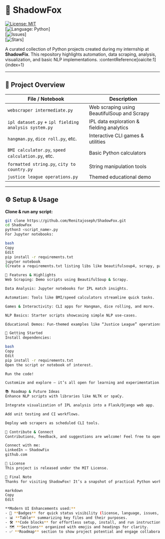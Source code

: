 # 🚀 ShadowFox

[![License: MIT](https://img.shields.io/badge/license-MIT-green.svg)](LICENSE)  
[![Language: Python](https://img.shields.io/badge/language-Python-blue.svg)]  
[![Issues](https://img.shields.io/github/issues/Renitajoseph/ShadowFox.svg)]  
[![Stars](https://img.shields.io/github/stars/Renitajoseph/ShadowFox.svg)]  

A curated collection of Python projects created during my internship at **ShadowFix**. This repository highlights automation, data scraping, analysis, visualization, and basic NLP implementations. :contentReference[oaicite:1]{index=1}

---

## 🧩 Project Overview

| File / Notebook                      | Description |
|-------------------------------------|-------------|
| `webscraper intermediate.py`        | Web scraping using BeautifulSoup and Scrapy |
| `ipl dataset.py` + `ipl fielding analysis system.py` | IPL data exploration & fielding analytics |
| `hangman.py`, `dice roll.py`, etc. | Interactive CLI games & utilities |
| `BMI calculator.py`, `speed calculation.py`, etc. | Basic Python calculators |
| `formatted string.py`, `city to country.py` | String manipulation tools |
| `justice league operations.py`      | Themed educational demo |

---

## ⚙️ Setup & Usage

**Clone & run any script:**

```bash
git clone https://github.com/Renitajoseph/ShadowFox.git
cd ShadowFox
python3 <script_name>.py
For Jupyter notebooks:

bash
Copy
Edit
pip install -r requirements.txt
jupyter notebook
(Create a requirements.txt listing libs like beautifulsoup4, scrapy, pandas, matplotlib, etc.)

🎯 Features & Highlights
Web Scraping: Demo scripts using BeautifulSoup & Scrapy.

Data Analysis: Jupyter notebooks for IPL match insights.

Automation: Tools like BMI/speed calculators streamline quick tasks.

Games & Interactivity: CLI apps for Hangman, dice rolling, and more.

NLP Basics: Starter scripts showcasing simple NLP use-cases.

Educational Demos: Fun-themed examples like “Justice League” operations.

🧪 Getting Started
Install dependencies:

bash
Copy
Edit
pip install -r requirements.txt
Open the script or notebook of interest.

Run the code!

Customize and explore — it’s all open for learning and experimentation.

📚 Roadmap & Future Ideas
Enhance NLP scripts with libraries like NLTK or spaCy.

Integrate visualization of IPL analysis into a Flask/Django web app.

Add unit testing and CI workflows.

Deploy web scrapers as scheduled CLI tools.

🤝 Contribute & Connect
Contributions, feedback, and suggestions are welcome! Feel free to open issues, add features, or suggest improvements.

Connect with me:
LinkedIn – ShadowFix 
github.com

📝 License
This project is released under the MIT License.

📌 Final Note
Thanks for visiting ShadowFox! It’s a snapshot of practical Python work—clean, creative, and perfect for learning.

markdown
Copy
Edit

**Modern UI Enhancements used:**
- 🎨 **Badges** for quick status visibility (license, language, issues, stars).
- 📊 **Table** summarizing key files and their purposes.
- 🛠️ **Code blocks** for effortless setup, install, and run instructions.
- 🗺️ **Sections** organized with emojis and headings for clarity.
- ✅ **Roadmap** section to show project potential and engage collaborators.
